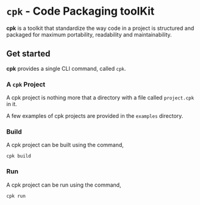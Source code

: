 # `cpk` - Code Packaging toolKit 

**cpk** is a toolkit that standardize the way code in a 
project is structured and packaged for maximum portability, 
readability and maintainability.


## Get started
**cpk** provides a single CLI command, called `cpk`.

### A `cpk` Project
A cpk project is nothing more that a directory with a file
called `project.cpk` in it.

A few examples of cpk projects are provided in the `examples`
directory.


### Build
A cpk project can be built using the command,

```shell
cpk build
```


### Run
A cpk project can be run using the command,

```shell
cpk run
```


